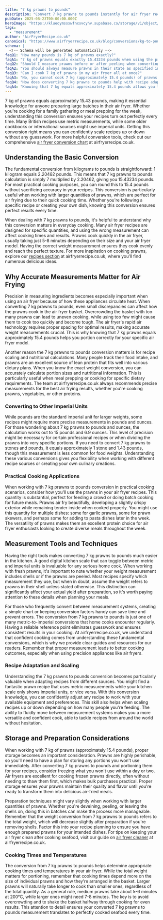 ```yaml
---
title: "7 kg prawns to pounds"
description: "Convert 7 kg prawns to pounds instantly for air fryer recipes. Get precise measurements for perfect cooking results every time with our easy guide."
pubDate: 2025-08-23T00:00:00.000Z
heroImage: "https://klueoymssxwfnxsvcyhv.supabase.co/storage/v1/object/public/Shmucket/7-kg-prawns-to-pounds.webp"
tags:
  - "measurement"
author: "AirFryerRecipe.co.uk"
canonical: "https://www.airfryerrecipe.co.uk/blog/conversions/kg-to-pounds/7-kg-prawns-to-pounds"
schema: |
  <!-- Schema will be generated automatically -->
faqQ1: "How many pounds is 7 kg of prawns exactly?"
faqA1: "7 kg of prawns equals exactly 15.43234 pounds when using the precise conversion factor of 1 kilogram equals 2.20462 pounds. For practical cooking purposes, most recipes will round this to 15.4 pounds, which provides sufficient accuracy for air fryer cooking and meal preparation. This conversion helps ensure proper portioning and cooking times when working with larger quantities of prawns."
faqQ2: "Should I measure prawns before or after peeling when converting 7 kg to pounds?"
faqA2: "You should always measure prawns in their state as specified in the recipe. If a recipe calls for \"7 kg prawns\" without specification, it typically means the weight includes the shells. The conversion to pounds (approximately 15.4 pounds) would therefore include the shell weight. If you need peeled prawns, you'll need to account for the weight loss during preparation, which is typically about 30-40% of the total weight."
faqQ3: "Can I cook 7 kg of prawns in my air fryer all at once?"
faqA3: "No, you cannot cook 7 kg (approximately 15.4 pounds) of prawns in a standard home air fryer all at once. Most domestic air fryers have baskets that hold between 1-2 kg maximum capacity. You would need to cook the prawns in multiple batches to ensure proper air circulation and even cooking. Overcrowding the basket will result in steamed rather than air-fried prawns with uneven texture."
faqQ4: "How does converting 7 kg prawns to pounds help with recipe adaptation?"
faqA4: "Knowing that 7 kg equals approximately 15.4 pounds allows you to confidently adapt recipes between measurement systems. This is particularly useful when using international recipes or when your kitchen scale only displays one type of measurement unit. The conversion ensures you maintain the correct ingredient ratios, which is crucial for successful air fryer results since cooking times and temperatures are often weight-dependent."
---
```

<p>7 kg of prawns equals approximately 15.43 pounds, making it essential knowledge for anyone preparing large batches in their air fryer. Whether you're cooking for a family gathering or meal prepping for the week, understanding this conversion ensures your recipes turn out perfectly every time. Many British recipes use metric measurements, while some older cookbooks or international sources might use imperial units. Getting this conversion right means you can confidently scale recipes up or down without any guesswork. For more helpful conversion tools, check out our comprehensive <a href="https://www.airfryerrecipe.co.uk/air-fryer-conversion-chart">air fryer conversion chart</a> at airfryerrecipe.co.uk.</p>

<h2>Understanding the Basic Conversion</h2>
<p>The fundamental conversion from kilograms to pounds is straightforward: 1 kilogram equals 2.20462 pounds. This means that 7 kg prawns to pounds calculation is simply 7 multiplied by 2.20462, giving you 15.43234 pounds. For most practical cooking purposes, you can round this to 15.4 pounds without sacrificing accuracy in your recipes. This conversion is particularly useful when working with larger quantities of prawns, which are perfect for air frying due to their quick cooking time. Whether you're following a specific recipe or creating your own dish, knowing this conversion ensures perfect results every time.</p>

<p>When dealing with 7 kg prawns to pounds, it's helpful to understand why this conversion matters in everyday cooking. Many air fryer recipes are designed for specific quantities, and using the wrong measurement can affect cooking times and results. Prawns cook quickly in the air fryer, usually taking just 5-8 minutes depending on their size and your air fryer model. Having the correct weight measurement ensures they cook evenly and reach the perfect texture. For more inspiration on cooking prawns, explore our <a href="https://www.airfryerrecipe.co.uk/recipes">recipes section</a> at airfryerrecipe.co.uk, where you'll find numerous delicious ideas.</p>

<h2>Why Accurate Measurements Matter for Air Frying</h2>
<p>Precision in measuring ingredients becomes especially important when using an air fryer because of how these appliances circulate heat. When converting 7 kg prawns to pounds, even small discrepancies can affect how the prawns cook in the air fryer basket. Overcrowding the basket with too many prawns can lead to uneven cooking, while using too few might cause them to cook too quickly and become tough. The air fryer's rapid air technology requires proper spacing for optimal results, making accurate weight measurements crucial. This is why knowing that 7 kg prawns equals approximately 15.4 pounds helps you portion correctly for your specific air fryer model.</p>

<p>Another reason the 7 kg prawns to pounds conversion matters is for recipe scaling and nutritional calculations. Many people track their food intake, and prawns are an excellent source of lean protein that fits well into various dietary plans. When you know the exact weight conversion, you can accurately calculate portion sizes and nutritional information. This is particularly useful when meal prepping or cooking for specific dietary requirements. The team at airfryerrecipe.co.uk always recommends precise measurements for the best air frying results, whether you're cooking prawns, vegetables, or other proteins.</p>

<h3>Converting to Other Imperial Units</h3>
<p>While pounds are the standard imperial unit for larger weights, some recipes might require more precise measurements in pounds and ounces. For those wondering about 7 kg prawns to pounds and ounces, the calculation works out to 15 pounds and 6.9 ounces. This level of precision might be necessary for certain professional recipes or when dividing the prawns into very specific portions. If you need to convert 7 kg prawns to stones and pounds, it equals approximately 1 stone and 1.43 pounds, though this measurement is less common for food weights. Understanding these various conversions gives you flexibility when working with different recipe sources or creating your own culinary creations.</p>

<h3>Practical Cooking Applications</h3>
<p>When working with 7 kg prawns to pounds conversion in practical cooking scenarios, consider how you'll use the prawns in your air fryer recipes. This quantity is substantial, perfect for feeding a crowd or doing batch cooking for future meals. Prawns air fry beautifully, developing a slightly crispy exterior while remaining tender inside when cooked properly. You might use this quantity for multiple dishes: some for garlic prawns, some for prawn skewers, and perhaps some for adding to pasta dishes later in the week. The versatility of prawns makes them an excellent protein choice for air fryer enthusiasts looking to create diverse meals throughout the week.</p>

<h2>Measurement Tools and Techniques</h2>
<p>Having the right tools makes converting 7 kg prawns to pounds much easier in the kitchen. A good digital kitchen scale that can toggle between metric and imperial units is invaluable for any serious home cook. When working with fresh prawns, it's important to note whether your weight measurement includes shells or if the prawns are peeled. Most recipes specify which measurement they use, but when in doubt, assume the weight refers to prawns in their shell unless stated otherwise. This distinction can significantly affect your actual yield after preparation, so it's worth paying attention to these details when planning your meals.</p>

<p>For those who frequently convert between measurement systems, creating a simple chart or keeping conversion factors handy can save time and prevent errors. The conversion from 7 kg prawns to pounds is just one of many metric-to-imperial conversions that home cooks encounter regularly. Having a reliable reference point eliminates guesswork and ensures consistent results in your cooking. At airfryerrecipe.co.uk, we understand that confident cooking comes from understanding these fundamental conversions, which is why we provide clear guides and resources for our readers. Remember that proper measurement leads to better cooking outcomes, especially when using precision appliances like air fryers.</p>

<h3>Recipe Adaptation and Scaling</h3>
<p>Understanding the 7 kg prawns to pounds conversion becomes particularly valuable when adapting recipes from different sources. You might find a fantastic prawn recipe that uses metric measurements while your kitchen scale only shows imperial units, or vice versa. With this conversion knowledge, you can confidently adjust any recipe to work with your available equipment and preferences. This skill also helps when scaling recipes up or down depending on how many people you're feeding. The ability to fluidly move between measurement systems makes you a more versatile and confident cook, able to tackle recipes from around the world without hesitation.</p>

<h2>Storage and Preparation Considerations</h2>
<p>When working with 7 kg of prawns (approximately 15.4 pounds), proper storage becomes an important consideration. Prawns are highly perishable, so you'll need to have a plan for storing any portions you won't use immediately. After converting 7 kg prawns to pounds and portioning them for your recipes, consider freezing what you won't use within a day or two. Air fryers are excellent for cooking frozen prawns directly, often without needing to thaw them first, which makes bulk purchases practical. Proper storage ensures your prawns maintain their quality and flavor until you're ready to transform them into delicious air-fried meals.</p>

<p>Preparation techniques might vary slightly when working with larger quantities of prawns. Whether you're deveining, peeling, or leaving the shells on, doing this in batches can make the process more manageable. Remember that the weight conversion from 7 kg prawns to pounds refers to the total weight, which will decrease slightly after preparation if you're removing shells. Factor this into your recipe planning to ensure you have enough prepared prawns for your intended dishes. For tips on keeping your air fryer clean after cooking seafood, visit our guide on <a href="https://www.airfryerrecipe.co.uk/air-fryer-cleaner">air fryer cleaner</a> at airfryerrecipe.co.uk.</p>

<h3>Cooking Times and Temperatures</h3>
<p>The conversion from 7 kg prawns to pounds helps determine appropriate cooking times and temperatures in your air fryer. While the total weight matters for portioning, remember that cooking times depend more on the size of individual prawns and how they're arranged in the basket. Larger prawns will naturally take longer to cook than smaller ones, regardless of the total quantity. As a general rule, medium prawns take about 5-6 minutes at 200°C, while larger ones might need 7-8 minutes. The key is to avoid overcrowding and to shake the basket halfway through cooking for even results. This attention to detail ensures your converted 7 kg prawns to pounds measurement translates to perfectly cooked seafood every time.</p>
